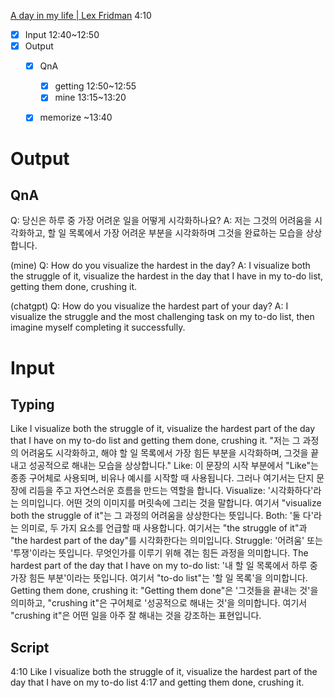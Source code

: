 

[A day in my life | Lex Fridman](https://www.youtube.com/watch?v=0m3hGZvD-0s&t=667s&pp=ygUPbGV4IGZyaWRtYW4gZGF5 "A day in my life | Lex Fridman")
	4:10


- [x] Input 12:40~12:50
- [x] Output
	- [x] QnA
		- [x] getting 12:50~12:55
		- [x] mine 13:15~13:20
	- [x] memorize ~13:40


# Output

## QnA

Q: 당신은 하루 중 가장 어려운 일을 어떻게 시각화하나요?
A: 저는 그것의 어려움을 시각화하고, 할 일 목록에서 가장 어려운 부분을 시각화하며 그것을 완료하는 모습을 상상합니다.


(mine)
Q: How do you visualize the hardest in the day?
A: I visualize both the struggle of it, visualize the hardest in the day that I have in my to-do list, getting them done, crushing it.


(chatgpt)
Q: How do you visualize the hardest part of your day?
A: I visualize the struggle and the most challenging task on my to-do list, then imagine myself completing it successfully.


# Input

## Typing

Like I visualize both the struggle of it, visualize the hardest part of the day that I have on my to-do list and getting them done, crushing it.
	"저는 그 과정의 어려움도 시각화하고, 해야 할 일 목록에서 가장 힘든 부분을 시각화하며, 그것을 끝내고 성공적으로 해내는 모습을 상상합니다."
	Like:
		이 문장의 시작 부분에서 "Like"는 종종 구어체로 사용되며, 비유나 예시를 시작할 때 사용됩니다. 그러나 여기서는 단지 문장에 리듬을 주고 자연스러운 흐름을 만드는 역할을 합니다.
	Visualize:
		'시각화하다'라는 의미입니다. 어떤 것의 이미지를 머릿속에 그리는 것을 말합니다. 여기서 "visualize both the struggle of it"는 그 과정의 어려움을 상상한다는 뜻입니다.
	Both:
		'둘 다'라는 의미로, 두 가지 요소를 언급할 때 사용합니다. 여기서는 "the struggle of it"과 "the hardest part of the day"를 시각화한다는 의미입니다.
	Struggle:
		'어려움' 또는 '투쟁'이라는 뜻입니다. 무엇인가를 이루기 위해 겪는 힘든 과정을 의미합니다.
	The hardest part of the day that I have on my to-do list:
		'내 할 일 목록에서 하루 중 가장 힘든 부분'이라는 뜻입니다. 여기서 "to-do list"는 '할 일 목록'을 의미합니다.
	Getting them done, crushing it:
		"Getting them done"은 '그것들을 끝내는 것'을 의미하고, "crushing it"은 구어체로 '성공적으로 해내는 것'을 의미합니다. 여기서 "crushing it"은 어떤 일을 아주 잘 해내는 것을 강조하는 표현입니다.


## Script

4:10
Like I visualize both the struggle of it, visualize the hardest part of the day that I have on my to-do list
4:17
and getting them done, crushing it.

